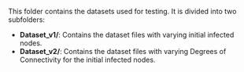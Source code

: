 This folder contains the datasets used for testing. It is divided into two subfolders:

- **Dataset_v1/**: Contains the dataset files with varying initial infected nodes.
- **Dataset_v2/**: Contains the dataset files with varying Degrees of Connectivity for the initial infected nodes.

